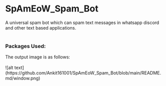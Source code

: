 # SpAmEoW_Spam_Bot
A universal spam bot which can spam text messages in whatsapp discord and other text based applications. 
<br>
<br>
<h3>Packages Used:</h3>
The output image is as follows:
<br>
<br>
![alt text](https://github.com/Ankit161001/SpAmEoW_Spam_Bot/blob/main/README.md/window.png)
